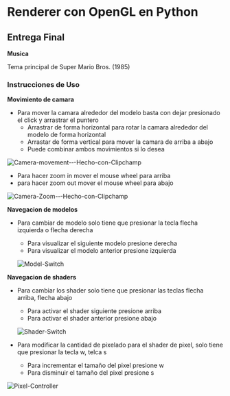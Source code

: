 # Renderer con OpenGL en Python
## Entrega Final
**Musica**

Tema principal de Super Mario Bros. (1985)
### Instrucciones de Uso
**Movimiento de camara**
- Para mover la camara alrededor del modelo basta con dejar presionado el click y arrastrar el puntero
  + Arrastrar de forma horizontal para rotar la camara alrededor del modelo de forma horizontal
  + Arrastar de forma vertical para mover la camara de arriba a abajo
  + Puede combinar ambos movimientos si lo desea

![Camera-movement-‐-Hecho-con-Clipchamp](https://github.com/LeivaDiego/Renderer_OpenGL/assets/110699607/5d33fd64-4780-4e9d-9689-dfd2fc8acea9)

- Para hacer zoom in mover el mouse wheel para arriba
- para hacer zoom out mover el mouse wheel para abajo

![Camera-Zoom-‐-Hecho-con-Clipchamp](https://github.com/LeivaDiego/Renderer_OpenGL/assets/110699607/da7d2333-70c8-47fb-9959-aae442dbfcee)


**Navegacion de modelos**
- Para cambiar de modelo solo tiene que presionar la tecla flecha izquierda o flecha derecha
  -   Para visualizar el siguiente modelo presione derecha
  -  Para visualizar el modelo anterior presione izquierda
    
  ![Model-Switch](https://github.com/LeivaDiego/Renderer_OpenGL/assets/110699607/111612e4-0142-42e7-b4ab-ef108c7e9282)

**Navegacion de shaders**
- Para cambiar los shader solo tiene que presionar las teclas flecha arriba, flecha abajo 
  -   Para activar el shader siguiente presione arriba
  -   Para activar el shader anterior presione abajo
 
  ![Shader-Switch](https://github.com/LeivaDiego/Renderer_OpenGL/assets/110699607/990ff8d7-84c2-4920-8954-fabfbd42e057)

- Para modificar la cantidad de pixelado para el shader de pixel, solo tiene que presionar la tecla w, telca s
  - Para incrementar el tamaño del pixel presione w
  - Para disminuir el tamaño del pixel presione s

 ![Pixel-Controller](https://github.com/LeivaDiego/Renderer_OpenGL/assets/110699607/d3353590-ea5c-4a5f-9a78-08e3b3e5f3ca)

